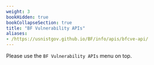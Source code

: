 ```yaml
---
weight: 3
bookHidden: true
bookCollapseSection: true
title: "BF Vulnerability APIs"
aliases:
- /https://usnistgov.github.io/BF/info/apis/bfcve-api/
---
```


<!-- Google tag (gtag.js) -->
<script async src="https://www.googletagmanager.com/gtag/js?id=G-PJ364XPP9F"></script>
<script>
  window.dataLayer = window.dataLayer || [];
  function gtag(){dataLayer.push(arguments);}
  gtag('js', new Date());

  gtag('config', 'G-PJ364XPP9F');
</script>

Please use the `BF Vulnerability APIs` menu on top.